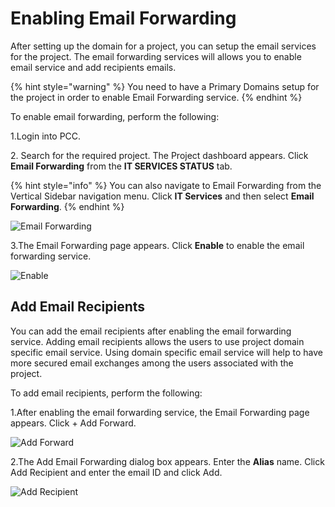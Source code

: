 # Enabling Email Forwarding

After setting up the domain for a project, you can setup the email services for the project. The email forwarding services will allows you to enable email service and add recipients emails.&#x20;

{% hint style="warning" %}
You need to have a Primary Domains setup for the project in order to enable Email Forwarding service.&#x20;
{% endhint %}

To enable email forwarding, perform the following:

1.Login into PCC.

2\. Search for the required project. The Project dashboard appears. Click **Email Forwarding** from the **IT SERVICES STATUS** tab.

{% hint style="info" %}
You can also navigate to Email Forwarding from the Vertical Sidebar navigation menu. Click **IT Services** and then select **Email Forwarding**.
{% endhint %}

![Email Forwarding](https://files.gitbook.com/v0/b/gitbook-28427.appspot.com/o/assets%2F-MT\_pAMg4FUQlUpKbPvg%2F-MTpHsCaUAdRQcVDNqOk%2F-MTpIaFag01-pC1wD7gE%2FEmail%20Forwarding.png?alt=media\&token=c1fd2e73-8e9c-4830-bbef-75fd2fe4731c)

3.The Email Forwarding page appears. Click **Enable** to enable the email forwarding service.&#x20;

![Enable](https://files.gitbook.com/v0/b/gitbook-28427.appspot.com/o/assets%2F-MT\_pAMg4FUQlUpKbPvg%2F-MTpIkqz5Tf7RiIg860q%2F-MTpJTaJJ7aP1-jGy4op%2FEmail\_Enable.png?alt=media\&token=d7e08e0c-acc5-487f-ad3c-6ebad3fbb9b5)

## Add Email Recipients

You can add the email recipients after enabling the email forwarding service. Adding email recipients allows the users to use project domain specific email service. Using domain specific email service will help to have more secured email exchanges among the users associated with the project.&#x20;

To add email recipients, perform the following:

1.After enabling the email forwarding service, the Email Forwarding page appears. Click + Add Forward.&#x20;

![Add Forward](https://files.gitbook.com/v0/b/gitbook-28427.appspot.com/o/assets%2F-MT\_pAMg4FUQlUpKbPvg%2F-MTpKspO4s11IJWn1ejn%2F-MTpLFODepwP\_7s8UfaL%2FAdd%20Forward.png?alt=media\&token=bcf57039-61d4-4fdf-b5f9-797e8ed8e86c)

2.The Add Email Forwarding dialog box appears. Enter the **Alias** name. Click  Add Recipient and enter the email ID and click Add.&#x20;

![Add Recipient](https://files.gitbook.com/v0/b/gitbook-28427.appspot.com/o/assets%2F-MT\_pAMg4FUQlUpKbPvg%2F-MTpLkM6ounFtqGt6w7G%2F-MTpfZNLaSOGLmapSMvy%2FRecipeinet.png?alt=media\&token=3d409be5-e5e8-443d-ac5d-d8d4a8a0a31b)
